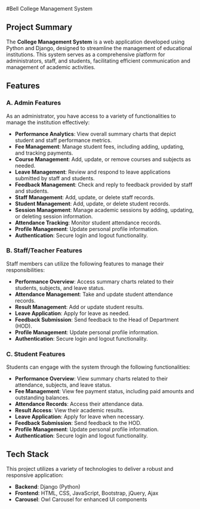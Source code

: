 #Bell College Management System

## Project Summary
The **College Management System** is a web application developed using Python and Django, designed to streamline the management of educational institutions. 
This system serves as a comprehensive platform for administrators, staff, and students, facilitating efficient communication and management of academic activities.

## Features

### A. Admin Features
As an administrator, you have access to a variety of functionalities to manage the institution effectively:

- **Performance Analytics**: View overall summary charts that depict student and staff performance metrics.
- **Fee Management**: Manage student fees, including adding, updating, and tracking payments.
- **Course Management**: Add, update, or remove courses and subjects as needed.
- **Leave Management**: Review and respond to leave applications submitted by staff and students.
- **Feedback Management**: Check and reply to feedback provided by staff and students.
- **Staff Management**: Add, update, or delete staff records.
- **Student Management**: Add, update, or delete student records.
- **Session Management**: Manage academic sessions by adding, updating, or deleting session information.
- **Attendance Tracking**: Monitor student attendance records.
- **Profile Management**: Update personal profile information.
- **Authentication**: Secure login and logout functionality.

### B. Staff/Teacher Features
Staff members can utilize the following features to manage their responsibilities:

- **Performance Overview**: Access summary charts related to their students, subjects, and leave status.
- **Attendance Management**: Take and update student attendance records.
- **Result Management**: Add or update student results.
- **Leave Application**: Apply for leave as needed.
- **Feedback Submission**: Send feedback to the Head of Department (HOD).
- **Profile Management**: Update personal profile information.
- **Authentication**: Secure login and logout functionality.

### C. Student Features
Students can engage with the system through the following functionalities:

- **Performance Overview**: View summary charts related to their attendance, subjects, and leave status.
- **Fee Management**: View fee payment status, including paid amounts and outstanding balances.
- **Attendance Records**: Access their attendance data.
- **Result Access**: View their academic results.
- **Leave Application**: Apply for leave when necessary.
- **Feedback Submission**: Send feedback to the HOD.
- **Profile Management**: Update personal profile information.
- **Authentication**: Secure login and logout functionality.

## Tech Stack
This project utilizes a variety of technologies to deliver a robust and responsive application:
- **Backend**: Django (Python)
- **Frontend**: HTML, CSS, JavaScript, Bootstrap, jQuery, Ajax
- **Carousel**: Owl Carousel for enhanced UI components



   
